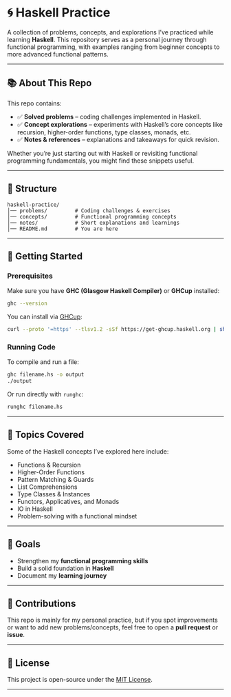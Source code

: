 # 🌀 Haskell Practice

A collection of problems, concepts, and explorations I’ve practiced while learning **Haskell**.
This repository serves as a personal journey through functional programming, with examples ranging from beginner concepts to more advanced functional patterns.

---

## 📚 About This Repo

This repo contains:

* ✅ **Solved problems** – coding challenges implemented in Haskell.
* ✅ **Concept explorations** – experiments with Haskell’s core concepts like recursion, higher-order functions, type classes, monads, etc.
* ✅ **Notes & references** – explanations and takeaways for quick revision.

Whether you’re just starting out with Haskell or revisiting functional programming fundamentals, you might find these snippets useful.

---

## 📂 Structure

```
haskell-practice/
│── problems/         # Coding challenges & exercises
│── concepts/         # Functional programming concepts
│── notes/            # Short explanations and learnings
│── README.md         # You are here
```

---

## 🚀 Getting Started

### Prerequisites

Make sure you have **GHC (Glasgow Haskell Compiler)** or **GHCup** installed:

```bash
ghc --version
```

You can install via [GHCup](https://www.haskell.org/ghcup/):

```bash
curl --proto '=https' --tlsv1.2 -sSf https://get-ghcup.haskell.org | sh
```

### Running Code

To compile and run a file:

```bash
ghc filename.hs -o output
./output
```

Or run directly with `runghc`:

```bash
runghc filename.hs
```

---

## 🧩 Topics Covered

Some of the Haskell concepts I’ve explored here include:

* Functions & Recursion
* Higher-Order Functions
* Pattern Matching & Guards
* List Comprehensions
* Type Classes & Instances
* Functors, Applicatives, and Monads
* IO in Haskell
* Problem-solving with a functional mindset

---

## 🌱 Goals

* Strengthen my **functional programming skills**
* Build a solid foundation in **Haskell**
* Document my **learning journey**

---

## 🤝 Contributions

This repo is mainly for my personal practice, but if you spot improvements or want to add new problems/concepts, feel free to open a **pull request** or **issue**.

---

## 📜 License

This project is open-source under the [MIT License](LICENSE).

---
